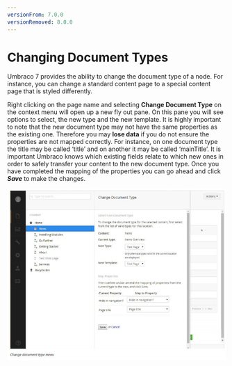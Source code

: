 ```yaml
---
versionFrom: 7.0.0
versionRemoved: 8.0.0
---
```


# Changing Document Types

Umbraco 7 provides the ability to change the document type of a node. For instance, you can change a standard content page to a special content page that is styled differently.

Right clicking on the page name and selecting **Change Document Type** on the context menu will open up a new fly out pane. On this pane you will see options to select, the new type and the new template. It is highly important to note that the new document type may not have the same properties as the existing one. Therefore you may **lose data** if you do not ensure the properties are not mapped correctly. For instance, on one document type the title may be called ‘title’ and on another it may be called ‘mainTitle’. It is important Umbraco knows which existing fields relate to which new ones in order to safely transfer your content to the new document type. Once you have completed the mapping of the properties you can go ahead and click ***Save*** to make the changes.

![changDocType.jpg](images/changDocType.jpg)
